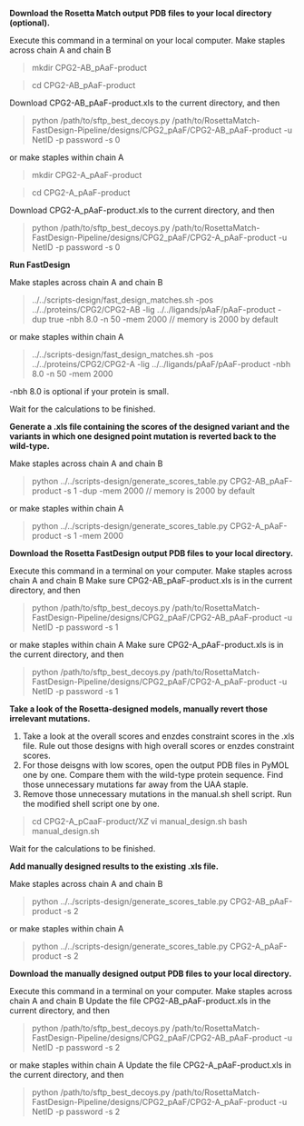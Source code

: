**Download the Rosetta Match output PDB files to your local directory (optional).**

Execute this command in a terminal on your local computer.
Make staples across chain A and chain B
> mkdir CPG2-AB_pAaF-product

> cd CPG2-AB_pAaF-product

Download CPG2-AB_pAaF-product.xls to the current directory, and then
> python /path/to/sftp_best_decoys.py /path/to/RosettaMatch-FastDesign-Pipeline/designs/CPG2_pAaF/CPG2-AB_pAaF-product -u NetID -p password -s 0

or make staples within chain A
> mkdir CPG2-A_pAaF-product

> cd CPG2-A_pAaF-product

Download CPG2-A_pAaF-product.xls to the current directory, and then
> python /path/to/sftp_best_decoys.py /path/to/RosettaMatch-FastDesign-Pipeline/designs/CPG2_pAaF/CPG2-A_pAaF-product -u NetID -p password -s 0

**Run FastDesign**

Make staples across chain A and chain B
> ../../scripts-design/fast_design_matches.sh -pos ../../proteins/CPG2/CPG2-AB -lig ../../ligands/pAaF/pAaF-product -dup true -nbh 8.0 -n 50 -mem 2000 // memory is 2000 by default

or make staples within chain A
> ../../scripts-design/fast_design_matches.sh -pos ../../proteins/CPG2/CPG2-A -lig ../../ligands/pAaF/pAaF-product -nbh 8.0 -n 50 -mem 2000

-nbh 8.0 is optional if your protein is small.

Wait for the calculations to be finished.

**Generate a .xls file containing the scores of the designed variant and the variants in which one designed point mutation is reverted back to the wild-type.**

Make staples across chain A and chain B
> python ../../scripts-design/generate_scores_table.py CPG2-AB_pAaF-product -s 1 -dup -mem 2000 // memory is 2000 by default

or make staples within chain A
> python ../../scripts-design/generate_scores_table.py CPG2-A_pAaF-product -s 1 -mem 2000

**Download the Rosetta FastDesign output PDB files to your local directory.**

Execute this command in a terminal on your computer.
Make staples across chain A and chain B
Make sure CPG2-AB_pAaF-product.xls is in the current directory, and then
> python /path/to/sftp_best_decoys.py /path/to/RosettaMatch-FastDesign-Pipeline/designs/CPG2_pAaF/CPG2-AB_pAaF-product -u NetID -p password -s 1

or make staples within chain A
Make sure CPG2-A_pAaF-product.xls is in the current directory, and then
> python /path/to/sftp_best_decoys.py /path/to/RosettaMatch-FastDesign-Pipeline/designs/CPG2_pAaF/CPG2-A_pAaF-product -u NetID -p password -s 1

**Take a look of the Rosetta-designed models, manually revert those irrelevant mutations.**

1) Take a look at the overall scores and enzdes constraint scores in the .xls file. Rule out those designs with high overall scores or enzdes constraint scores.
2) For those deisgns with low scores, open the output PDB files in PyMOL one by one. Compare them with the wild-type protein sequence. Find those unnecessary mutations far away from the UAA staple.
3) Remove those unnecessary mutations in the manual.sh shell script. Run the modified shell script one by one.
> cd CPG2-A_pCaaF-product/X*Z*
> vi manual_design.sh
> bash manual_design.sh

Wait for the calculations to be finished.

**Add manually designed results to the existing .xls file.**

Make staples across chain A and chain B
> python ../../scripts-design/generate_scores_table.py CPG2-AB_pAaF-product -s 2

or make staples within chain A
> python ../../scripts-design/generate_scores_table.py CPG2-A_pAaF-product -s 2

**Download the manually designed output PDB files to your local directory.**

Execute this command in a terminal on your computer.
Make staples across chain A and chain B
Update the file CPG2-AB_pAaF-product.xls in the current directory, and then
> python /path/to/sftp_best_decoys.py /path/to/RosettaMatch-FastDesign-Pipeline/designs/CPG2_pAaF/CPG2-AB_pAaF-product -u NetID -p password -s 2

or make staples within chain A
Update the file CPG2-A_pAaF-product.xls in the current directory, and then
> python /path/to/sftp_best_decoys.py /path/to/RosettaMatch-FastDesign-Pipeline/designs/CPG2_pAaF/CPG2-A_pAaF-product -u NetID -p password -s 2
